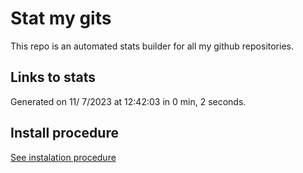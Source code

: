 # Stat my gits

This repo is an automated stats builder for all my github repositories.

## Links to stats


Generated on 11/ 7/2023 at 12:42:03 in 0 min, 2 seconds.

## Install procedure

[See instalation procedure](./src/install.md)
